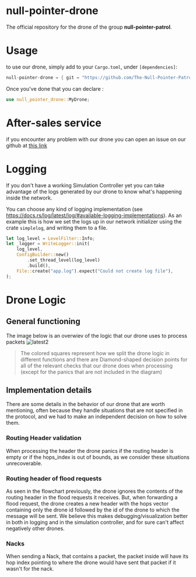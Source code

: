 # null-pointer-drone
The official repository for the drone of the group **null-pointer-patrol**.
# Usage
to use our drone, simply add to your `Cargo.toml`, under `[dependencies]`:
``` rust
null-pointer-drone = { git = "https://github.com/The-Null-Pointer-Patrol/null-pointer-drone.git"}
```
Once you've done that you can declare :
``` rust 
use null_pointer_drone::MyDrone; 
```
# After-sales service
if you encounter any problem with our drone you can open an issue on our github at [this link](https://github.com/The-Null-Pointer-Patrol/null-pointer-drone/issues)

# Logging
If you don't have a working Simulation Controller yet you can take advantage of the logs generated by our drone to know what's happening inside the network.

You can choose any kind of logging implementation (see https://docs.rs/log/latest/log/#available-logging-implementations). As an example this is how we set the logs up in our network initializer using the crate `simplelog`, and writing them to a file.
``` rust
let log_level = LevelFilter::Info;
let _logger = WriteLogger::init(
    log_level,
    ConfigBuilder::new()
        .set_thread_level(log_level)
        .build(),
    File::create("app.log").expect("Could not create log file"),
);

```
# Drone Logic
## General functioning
The image below is an overwiev of the logic that our drone uses to process packets
![latest2](https://github.com/user-attachments/assets/68793d31-fc32-4103-8fcc-9bbc6711db44)
> The colored squares represent how we split the drone logic in different functions and there are Diamond-shaped decision points for all of the relevant checks that our drone does when processing (except for the panics that are not included in the diagram)

## Implementation details
There are some details in the behavior of our drone that are worth mentioning, often because they handle situations that are not specified in the protocol, and we had to make an independent decision on how to solve them.
### Routing Header validation
When processing the header the drone panics if the routing header is empty or if the hops_index is out of bounds, as we consider these situations unrecoverable. 
### Routing header of flood requests
As seen in the flowchart previously, the drone ignores the contents of the routing header in the flood requests it receives. But, when forwarding a flood request, the drone creates a new header with the hops vector containing only the drone id followed by the id of the drone to which the message will be sent. We believe this makes debugging/visualization better in both in logging and in the simulation controller, and for sure can't affect negatively other drones.
### Nacks
When sending a Nack, that contains a packet, the packet inside will have its hop index pointing to where the drone would have sent that packet if it wasn't for the nack.

